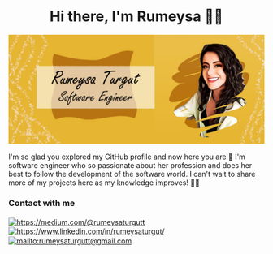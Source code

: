 <h1 align="center">
Hi there, I'm Rumeysa 👋🏻 
</h1>


![](https://raw.githubusercontent.com/rumeysaturgut/rumeysaturgut/main/img/banner.jpg)



I'm so glad you explored my GitHub profile and now here you are 🤩 I'm software engineer who so passionate about her profession and does her best to follow the development of the software world. I can't wait to share more of my projects here as my knowledge improves! 💃🏻

### Contact with me
  <a href="https://medium.com/@rumeysaturgutt" target="_blank">
  <img align="center" src="https://img.shields.io/badge/%20-medium-black" alt="https://medium.com/@rumeysaturgutt">
</a>
<a href="https://www.linkedin.com/in/rumeysaturgut/https://www.linkedin.com/in/rumeysaturgut/" target="_blank">
  <img align="center" src="https://img.shields.io/badge/%20-linkedin-0072b1" alt="https://www.linkedin.com/in/rumeysaturgut/">
</a>
<a href="mailto:rumeysaturgutt@gmail.com" target="_blank">
  <img align="center" src="https://img.shields.io/badge/%20-gmail-B23121" alt="mailto:rumeysaturgutt@gmail.com">
</a>



<!--
**rumeysaturgut/rumeysaturgut** is a ✨ _special_ ✨ repository because its `README.md` (this file) appears on your GitHub profile.

Here are some ideas to get you started:

- 🔭 I’m currently working on ...
- 🌱 I’m currently learning ...
- 👯 I’m looking to collaborate on ...
- 🤔 I’m looking for help with ...
- 💬 Ask me about ...
- 📫 How to reach me: ...
- 😄 Pronouns: ...
- ⚡ Fun fact: ...
-->
